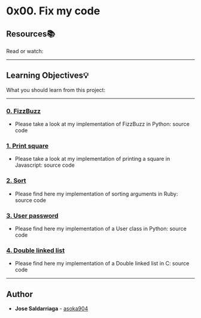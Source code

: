 # 0x00. Fix my code

## Resources:books:
Read or watch:

---
## Learning Objectives:bulb:
What you should learn from this project:

---

### [0. FizzBuzz](./0-fizzbuzz.py)
* Please take a look at my implementation of FizzBuzz in Python: source code


### [1. Print square](./1-print_square.js)
* Please take a look at my implementation of printing a square in Javascript: source code


### [2. Sort](./2-sort.rb)
* Please find here my implementation of sorting arguments in Ruby: source code


### [3. User password](./3-user.py )
* Please find here my implementation of a User class in Python: source code


### [4. Double linked list](./4-delete_dnodeint/)
* Please find here my implementation of a Double linked list in C: source code

---

## Author
* **Jose Saldarriaga** - [asoka904](https://github.com/asoka904)
